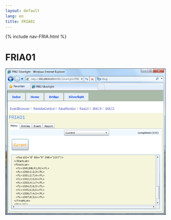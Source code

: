 ```yaml
---
layout: default
lang: en
title: FRIA01
---
```


{% include nav-FRIA.html %}

<h1>FRIA01</h1>

![FRIA01 screenshot](../images/FRIA01.png)
